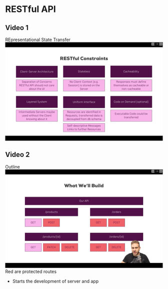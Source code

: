 # RESTful API

## Video 1

REpresentational State Transfer
![](img/restful-constrains.png)

## Video 2

Outline
![](img/plan-outline.png)
Red are protected routes

- Starts the development of server and app
